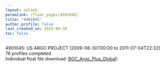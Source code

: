 ```yaml
---
layout: splash
permalink: /float_pages/4901045/
title: "4901045"
author_profile: false
last_created_on: 2025-09-30
toc: false
---
```

 
4901045: US ARGO PROJECT (2009-08-30T00:00 to 2011-07-04T22:32)\
76 profiles completed\
Individual float file download: [BGC_Argo_Plus_Global](https://ftp.soest.hawaii.edu/bgc_argo_plus/Individual_Floats/outliers_removed/4901045_Sprof_processed.nc)\
